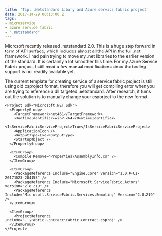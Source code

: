 ```yaml
---
title: 'Tip: .Netstandard Libary and Azure service fabric project'
date: 2017-10-29 00:13:00 Z
tags:
- microservice
- azure service fabric
- ".netstandard"
---
```


Microsoft recently released .netstandard 2.0. This is a huge step forward in term of API surface, which includes almost all the API in the full .net framework. I had pain trying to move my .net libraries to the earlier version of the standard. It is certainly a lot smoother this time. For my Azure Service Fabric project, I still need a few manual modifications since the tooling support is not readily available yet.

<!--more-->

The current template for creating service of a service fabric project is still using old csproject format, therefore you will get compiling error when you are trying to reference a dll targeted .netstandard. After research, it turns out the solution is to manually change your csporject to the new format.

```
<Project Sdk="Microsoft.NET.Sdk">
  <PropertyGroup>
    <TargetFramework>net461</TargetFramework>
    <RuntimeIdentifier>win7-x64</RuntimeIdentifier>
    <IsServiceFabricServiceProject>True</IsServiceFabricServiceProject>
    <ApplicationIcon />
    <OutputType>Exe</OutputType>
    <StartupObject />
  </PropertyGroup>

  <ItemGroup>
    <Compile Remove="Properties\AssemblyInfo.cs" />
  </ItemGroup>

  <ItemGroup>
    <PackageReference Include="Engine.Core" Version="1.0.0-CI-20171023-204453" />
    <PackageReference Include="Microsoft.ServiceFabric.Actors" Version="2.8.219" />
    <PackageReference Include="Microsoft.ServiceFabric.Services.Remoting" Version="2.8.219" />
  </ItemGroup>

  <ItemGroup>
    <ProjectReference Include="..\Fabric.Contract\Fabric.Contract.csproj" />
  </ItemGroup>
</Project>
``` 
